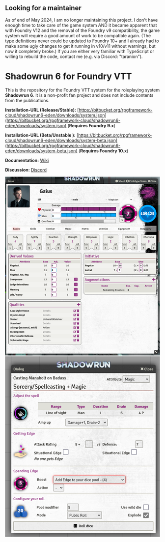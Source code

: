 ## Looking for a maintainer

As of end of  May 2024, I am no longer maintaining this project. I don't have enough time to take care of the game system AND it became apparent that with Foundry V12 and the removal of the Foundry v9 compatibility, the game system will require a good amount of work to be compatible again. (The [type definitions](https://github.com/League-of-Foundry-Developers/foundry-vtt-types) never could be updated to Foundry 10+ and I already had to make some ugly changes to get it running in v10/v11 without warnings, but now it completely broke.)
If you are either very familiar with TypeScript or willing to rebuild the code, contact me (e.g. via Discord: "taranion").

# Shadowrun 6 for Foundry VTT

This is the repository for the Foundry VTT system for the roleplaying system **Shadowrun 6**. It is a non-profit fan project and does not include contents from the publications.

**Installation-URL (Release/Stable):** [https://bitbucket.org/rpgframework-cloud/shadowrun6-eden/downloads/system.json](https://bitbucket.org/rpgframework-cloud/shadowrun6-eden/downloads/system.json) (**Requires Foundry 9.x**)

**Installation-URL (Beta/Unstable ):** [https://bitbucket.org/rpgframework-cloud/shadowrun6-eden/downloads/system-beta.json](https://bitbucket.org/rpgframework-cloud/shadowrun6-eden/downloads/system-beta.json)  (**Requires Foundry 10.x**)

**Documentation:** [Wiki](https://rpgframework.atlassian.net/wiki/spaces/SR6FVTT/)

**Discussion:** [Discord](https://discord.gg/USE9Gte)

![Screenshot](screenshots/PC_Sheet.png)
![Screenshot](screenshots/Spell_Rolldialog.png)
